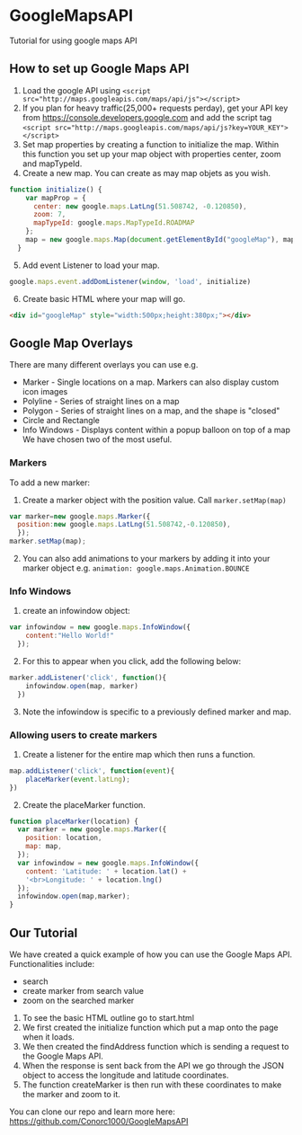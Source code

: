 # GoogleMapsAPI
Tutorial for using google maps API

## How to set up Google Maps API
1. Load the google API using ```<script src="http://maps.googleapis.com/maps/api/js"></script>```
2. If you plan for heavy traffic(25,000+ requests perday), get your API key from https://console.developers.google.com and add the script tag ```<script src="http://maps.googleapis.com/maps/api/js?key=YOUR_KEY"></script>```
3. Set map properties by creating a function to initialize the map. Within this function you set up your map object with properties center, zoom and mapTypeId.
4. Create a new map. You can create as may map objets as you wish.
```javascript
function initialize() {
    var mapProp = {
      center: new google.maps.LatLng(51.508742, -0.120850),
      zoom: 7,
      mapTypeId: google.maps.MapTypeId.ROADMAP
    };
    map = new google.maps.Map(document.getElementById("googleMap"), mapProp);
  }
```
5. Add event Listener to load your map.
```javascript
google.maps.event.addDomListener(window, 'load', initialize)
```
6. Create basic HTML where your map will go.
```HTML
<div id="googleMap" style="width:500px;height:380px;"></div>
```


## Google Map Overlays
There are many different overlays you can use e.g.
  - Marker - Single locations on a map. Markers can also display custom icon images
  - Polyline - Series of straight lines on a map
  - Polygon - Series of straight lines on a map, and the shape is "closed"
  - Circle and Rectangle
  - Info Windows - Displays content within a popup balloon on top of a map
We have chosen two of the most useful.

### Markers
To add a new marker:
1. Create a marker object with the position value. Call ```marker.setMap(map)```
```javascript
var marker=new google.maps.Marker({
  position:new google.maps.LatLng(51.508742,-0.120850),
  });
marker.setMap(map);
```
2. You can also add animations to your markers by adding it into your marker object e.g. ```animation: google.maps.Animation.BOUNCE```

### Info Windows
1. create an infowindow object:
```javascript
var infowindow = new google.maps.InfoWindow({
    content:"Hello World!"
  });
```
2. For this to appear when you click, add the following below:
```javascript
marker.addListener('click', function(){
    infowindow.open(map, marker)
  })
```
3. Note the infowindow is specific to a previously defined marker and map.

### Allowing users to create markers
1. Create a listener for the entire map which then runs a function.
```javascript
map.addListener('click', function(event){
    placeMarker(event.latLng);
})
```
2. Create the placeMarker function.
```javascript
function placeMarker(location) {
  var marker = new google.maps.Marker({
    position: location,
    map: map,
  });
  var infowindow = new google.maps.InfoWindow({
    content: 'Latitude: ' + location.lat() +
    '<br>Longitude: ' + location.lng()
  });
  infowindow.open(map,marker);
}
```

## Our Tutorial
We have created a quick example of how you can use the Google Maps API. Functionalities include:
  - search
  - create marker from search value
  - zoom on the searched marker

1. To see the basic HTML outline go to start.html
2. We first created the initialize function which put a map onto the page when it loads.
3. We then created the findAddress function which is sending a request to the Google Maps API.
4. When the response is sent back from the API we go through the JSON object to access the longitude and latitude coordinates.
5. The function createMarker is then run with these coordinates to make the marker and zoom to it.

You can clone our repo and learn more here: https://github.com/Conorc1000/GoogleMapsAPI
